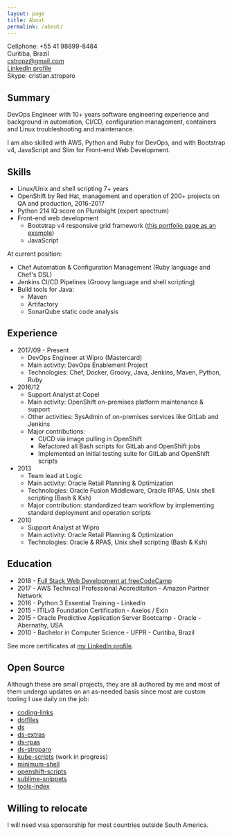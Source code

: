 ```yaml
---
layout: page
title: About
permalink: /about/
---
```


Cellphone: +55 41 98899-8484  
Curitiba, Brazil  
cstropz@gmail.com  
[LinkedIn profile](https://linkedin.com/in/stroparo)  
Skype: cristian.stroparo

## Summary

DevOps Engineer with 10+ years software engineering experience and background in automation, CI/CD, configuration management, containers and Linux troubleshooting and maintenance.

I am also skilled with AWS, Python and Ruby for DevOps, and with Bootstrap v4, JavaScript and Slim for Front-end Web Development.

## Skills

* Linux/Unix and shell scripting 7+ years
* OpenShift by Red Hat, management and operation of 200+ projects on QA and production, 2016-2017
* Python 214 IQ score on Pluralsight (expert spectrum)
* Front-end web development
  - Bootstrap v4 responsive grid framework ([this portfolio page as an example](https://codepen.io/stroparo/full/qmLOYj/))
  - JavaScript

At current position:

* Chef Automation & Configuration Management (Ruby language and Chef's DSL)
* Jenkins CI/CD Pipelines (Groovy language and shell scripting)
* Build tools for Java:
  - Maven
  - Artifactory
  - SonarQube static code analysis

## Experience

* 2017/09 - Present
  - DevOps Engineer at Wipro (Mastercard)
  - Main activity: DevOps Enablement Project
  - Technologies: Chef, Docker, Groovy, Java, Jenkins, Maven, Python, Ruby
* 2016/12
  - Support Analyst at Copel
  - Main activity: OpenShift on-premises platform maintenance & support
  - Other activities: SysAdmin of on-premises services like GitLab and Jenkins
  - Major contributions:
    - CI/CD via image pulling in OpenShift
    - Refactored all Bash scripts for GitLab and OpenShift jobs
    - Implemented an initial testing suite for GitLab and OpenShift scripts
* 2013
  - Team lead at Logic
  - Main activity: Oracle Retail Planning & Optimization
  - Technologies: Oracle Fusion Middleware, Oracle RPAS, Unix shell scripting (Bash & Ksh)
  - Major contribution: standardized team workflow by implementing standard deployment and operation scripts
* 2010
  - Support Analyst at Wipro
  - Main activity: Oracle Retail Planning & Optimization
  - Technologies: Oracle & RPAS, Unix shell scripting (Bash & Ksh)

## Education

* 2018 - [Full Stack Web Development at freeCodeCamp](https://www.freecodecamp.org/stroparo)
* 2017 - AWS Technical Professional Accreditation - Amazon Partner Network
* 2016 - Python 3 Essential Training - LinkedIn
* 2015 - ITILv3 Foundation Certification - Axelos / Exin
* 2015 - Oracle Predictive Application Server Bootcamp - Oracle - Abernathy, USA
* 2010 - Bachelor in Computer Science - UFPR - Curitiba, Brazil

See more certificates at [my LinkedIn profile](https://linkedin.com/in/stroparo).

## Open Source

Although these are small projects, they are all authored by me and most of them undergo updates on an as-needed basis since most are custom tooling I use daily on the job:

* [coding-links](https://github.com/stroparo/coding-links)
* [dotfiles](https://github.com/stroparo/dotfiles)
* [ds](https://github.com/stroparo/ds)
* [ds-extras](https://github.com/stroparo/ds-extras)
* [ds-rpas](https://github.com/stroparo/ds-rpas)
* [ds-stroparo](https://github.com/stroparo/ds-stroparo)
* [kube-scripts](https://github.com/stroparo/kube-scripts) (work in progress)
* [minimum-shell](https://github.com/stroparo/minimum-shell)
* [openshift-scripts](https://github.com/stroparo/openshift-scripts)
* [sublime-snippets](https://github.com/stroparo/sublime-snippets)
* [tools-index](https://github.com/stroparo/tools-index)

## Willing to relocate

I will need visa sponsorship for most countries outside South America.
